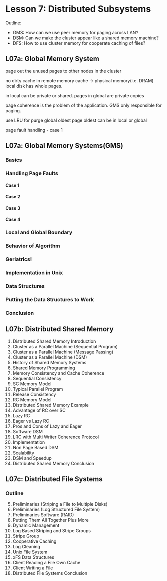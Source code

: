 # Lesson 7: Distributed Subsystems

Outline:
- GMS: How can we use peer memory for paging across LAN?
- DSM: Can we make the cluster appear like a shared memory machine?
- DFS: How to use cluster memory for cooperate caching of files?

## L07a: Global Memory System

page out the unused pages to other nodes in the cluster

no dirty cache in remote memory
    cache -> physical memory(i.e. DRAM)
local disk has whole pages.

in local can be private or shared.
pages in global are private copies

page coherence is the problem of the application. GMS only responsible for paging.

use LRU for purge global oldest page
    oldest can be in local or global 

page fault handling - case 1

## L07a: Global Memory Systems(GMS)

### Basics


### Handling Page Faults 

#### Case 1
#### Case 2
#### Case 3
#### Case 4

### Local and Global Boundary
### Behavior of Algorithm
### Geriatrics!

### Implementation in Unix

### Data Structures

### Putting the Data Structures to Work

### Conclusion


## L07b: Distributed Shared Memory

1. Distributed Shared Memory Introduction
2. Cluster as a Parallel Machine (Sequential Program)
3. Cluster as a Parallel Machine (Message Passing)
4. Cluster as a Parallel Machine (DSM)
5. History of Shared Memory Systems
6. Shared Memory Programming
7. Memory Consistency and Cache Coherence
8. Sequential Consistency
9. SC Memory Model
10. Typical Parallel Program
11. Release Consistency
12. RC Memory Model
13. Distributed Shared Memory Example
14. Advantage of RC over SC
15. Lazy RC
16. Eager vs Lazy RC
17. Pros and Cons of Lazy and Eager
18. Software DSM
20. LRC with Multi Writer Coherence Protocol
23. Implementation
25. Non Page Based DSM
26. Scalability
27. DSM and Speedup
28. Distributed Shared Memory Conclusion

## L07c: Distributed File Systems

### Outline

5. Preliminaries (Striping a File to Multiple Disks)
6. Preliminaries (Log Structured File System)
7. Preliminaries Software (RAID)
8. Putting Them All Together Plus More
9. Dynamic Management
10. Log Based Striping and Stripe Groups
11. Stripe Group
12. Cooperative Caching
13. Log Cleaning
14. Unix File System
15. xFS Data Structures
16. Client Reading a File Own Cache
17. Client Writing a File
18. Distributed File Systems Conclusion